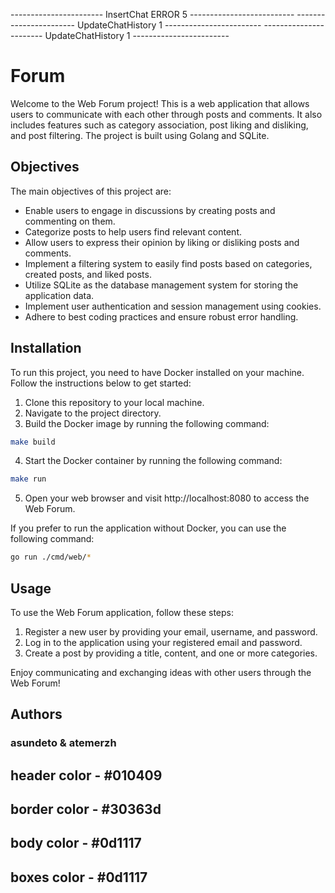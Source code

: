 ----------------------- InsertChat ERROR 5 --------------------------
----------------------- UpdateChatHistory 1 ------------------------
----------------------- UpdateChatHistory 1 ------------------------
# Forum 

Welcome to the Web Forum project! This is a web application that allows users to communicate with each other through posts and comments. It also includes features such as category association, post liking and disliking, and post filtering. The project is built using Golang and SQLite.

## Objectives

The main objectives of this project are:

- Enable users to engage in discussions by creating posts and commenting on them.
- Categorize posts to help users find relevant content.
- Allow users to express their opinion by liking or disliking posts and comments.
- Implement a filtering system to easily find posts based on categories, created posts, and liked posts.
- Utilize SQLite as the database management system for storing the application data.
- Implement user authentication and session management using cookies.
- Adhere to best coding practices and ensure robust error handling.

## Installation

To run this project, you need to have Docker installed on your machine. Follow the instructions below to get started:

1. Clone this repository to your local machine.
2. Navigate to the project directory.
3. Build the Docker image by running the following command:

```bash
make build
```

4. Start the Docker container by running the following command:

```bash
make run
```

5. Open your web browser and visit http://localhost:8080 to access the Web Forum.

If you prefer to run the application without Docker, you can use the following command:

```bash
go run ./cmd/web/*
```
## Usage

To use the Web Forum application, follow these steps:

1. Register a new user by providing your email, username, and password.
2. Log in to the application using your registered email and password.
3. Create a post by providing a title, content, and one or more categories.

Enjoy communicating and exchanging ideas with other users through the Web Forum!

## Authors
### asundeto & atemerzh

## header color - #010409
## border color - #30363d
## body color - #0d1117
## boxes color - #0d1117